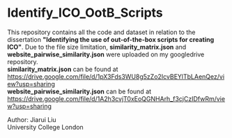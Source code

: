 # Identify_ICO_OotB_Scripts

This repository contains all the code and dataset in relation to the dissertation **"Identifying the use of out-of-the-box scripts for creating ICO"**. Due to the file size limitation, **similarity_matrix.json** and **website_pairwise_similarity.json** were uploaded on my googledrive repository.  
**similarity_matrix.json** can be found at https://drive.google.com/file/d/1pX3Fds3WU8g5zZo2IcvBEYlTbLAenQez/view?usp=sharing  
**website_pairwise_similarity.json** can be found at https://drive.google.com/file/d/1A2h3cvjT0xEoQGNHArh_f3cjCzIDfwRm/view?usp=sharing

Author: Jiarui Liu  
University College London
